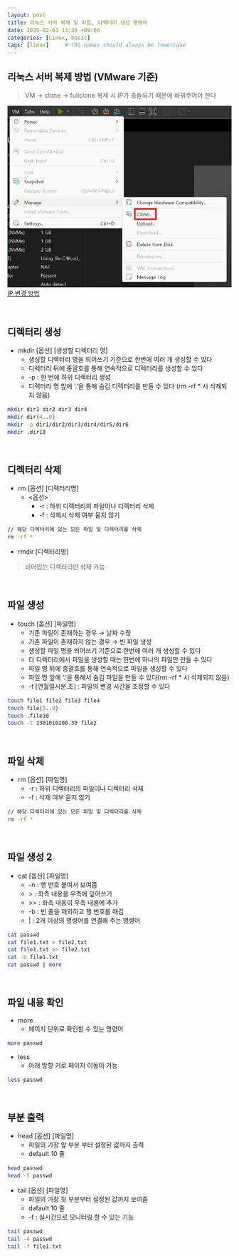 ```yaml
---
layout: post
title: 리눅스 서버 복제 및 파일, 디렉터리 생성 명령어
date: 2025-02-01 13:26 +09:00
categories: [Linux, basic]
tags: [linux]     # TAG names should always be lowercase
---
```


## 리눅스 서버 복제 방법 (VMware 기준)
> VM -> clone -> fullclone
> 복제 시 IP가 충돌되기 때문에 바꿔주어야 한다

![리눅스 서버 복제 방법](/assets/img/linux/07cloneLinux.png)
[IP 변경 방법](http://127.0.0.1:4000/posts/Linux04/) 

<br>

## 디렉터리 생성
- mkdir [옵션] [생성할 디렉터리 명]
  - 생성할 디렉터리 명을 띄어쓰기 기준으로 한번에 여러 개 생성할 수 있다
  - 디렉터리 뒤에 중괄호를 통해 연속적으로 디렉터리를 생성할 수 있다
  - -p : 한 번에 하위 디렉터리 생성
  - 디렉터리 명 앞에 ‘.’을 통해 숨김 디렉터리를 만들 수 있다 (rm -rf * 시 삭제되지 않음)
```bash
mkdir dir1 dir2 dir3 dir4
mkdir dir{4..9}
mkdir -p dir1/dir2/dir3/dir4/dir5/dir6
mkdir .dir10
```

<br>

## 디렉터리 삭제
- rm [옵션] [디렉터리명]
  - <옵션>
    - -r : 하위 디렉터리의 파일이나 디렉터리 삭제
    - -f : 삭제시 삭제 여부 묻지 않기
```bash
// 해당 디렉터리에 있는 모든 파일 및 디렉터리를 삭제
rm -rf *
```
- rmdir [디렉터리명]
>비어있는 디렉터리만 삭제 가능


<br>

## 파일 생성
- touch [옵션] [파일명]
  - 기존 파일이 존재하는 경우 → 날짜 수정
  - 기존 파일이 존재하지 않는 경우 → 빈 파일 생성
  - 생성할 파일 명을 띄어쓰기 기준으로 한번에 여러 개 생성할 수 있다
  - 타 디렉터리에서 파일을 생성할 때는 한번에 하나의 파일만 만들 수 있다
  - 파일 명 뒤에 중괄호를 통해 연속적으로 파일을 생성할 수 있다
  - 파일 명 앞에 ‘.’을 통해서 숨김 파일을 만들 수 있다(rm -rf * 시 삭제되지 않음)
  - -t [연월일시분.초] : 파일의 변경 시간을 조정할 수 있다
```bash
touch file1 file2 file3 file4
touch file{5..9}
touch .file10
touch -t 2301010200.30 file2
```

<br>

## 파일 삭제
- rm [옵션] [파일명]
  - -r : 하위 디렉터리의 파일이나 디렉터리 삭제
  - -f : 삭제 여부 묻지 않기
```bash
// 해당 디렉터리에 있는 모든 파일 및 디렉터리를 삭제
rm -rf *
```

<br>

## 파일 생성 2
- cat [옵션] [파일명]
  - -n : 행 번호 붙여서 보여줌
  - \> : 좌측 내용을 우측에 덮어쓰기
  - \>\> : 좌측 내용이 우측 내용에 추가
  - -b : 빈 줄을 제외하고 행 번호를 매김
  - \|  : 2개 이상의 명령어를 연결해 주는 명령어
```bash
cat passwd
cat file1.txt > file2.txt
cat file1.txt >> file2.txt
cat -b file1.txt
cat passwd | more
```

<br>

## 파일 내용 확인
- more
  - 페이지 단위로 확인할 수 있는 명령어
```bash
more passwd
```
- less
  - 아래 방향 키로 페이지 이동이 가능
```bash
less passwd
```

<br>

## 부분 출력
- head [옵션] [파일명]
  - 파일의 가장 앞 부분 부터 설정된 값까지 출력
  - default 10 줄
```bash
head passwd
head -5 passwd
```
- tail [옵션] [파일명]
  - 파일의 가장 뒷 부분부터 설정된 값까지 보여줌
  - dafault 10 줄
  - -f : 실시간으로 모니터링 할 수 있는 기능
```bash
tail passwd
tail -4 passwd
tail -f file1.txt
```